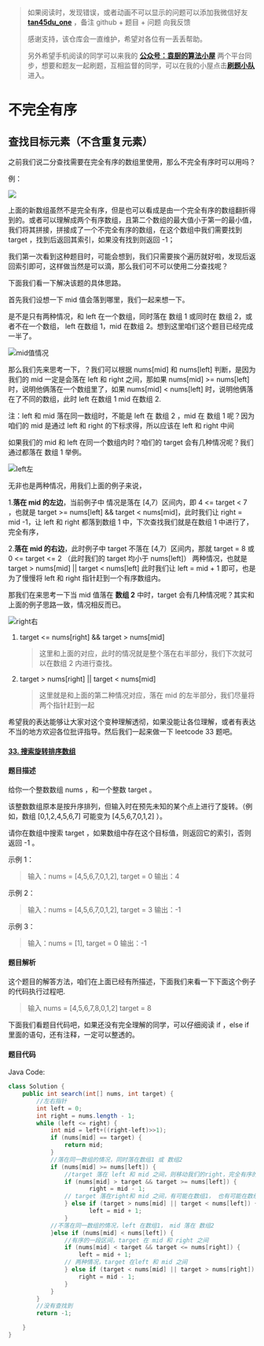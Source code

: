 > 如果阅读时，发现错误，或者动画不可以显示的问题可以添加我微信好友 **[tan45du_one](https://raw.githubusercontent.com/tan45du/tan45du.github.io/master/个人微信.15egrcgqd94w.jpg)** ，备注 github + 题目 + 问题 向我反馈
>
> 感谢支持，该仓库会一直维护，希望对各位有一丢丢帮助。
>
> 另外希望手机阅读的同学可以来我的 <u>[**公众号：袁厨的算法小屋**](https://raw.githubusercontent.com/tan45du/test/master/微信图片_20210320152235.2pthdebvh1c0.png)</u> 两个平台同步，想要和题友一起刷题，互相监督的同学，可以在我的小屋点击<u>[**刷题小队**](https://raw.githubusercontent.com/tan45du/test/master/微信图片_20210320152235.2pthdebvh1c0.png)</u>进入。

# **不完全有序**

## **查找目标元素（不含重复元素）**

之前我们说二分查找需要在完全有序的数组里使用，那么不完全有序时可以用吗？

例：

![](https://cdn.jsdelivr.net/gh/tan45du/photobed@master/photo/案例1.2wan88b4sdk0.png)

上面的新数组虽然不是完全有序，但是也可以看成是由一个完全有序的数组翻折得到的。或者可以理解成两个有序数组，且第二个数组的最大值小于第一的最小值，我们将其拼接，拼接成了一个不完全有序的数组，在这个数组中我们需要找到 target ，找到后返回其索引，如果没有找到则返回 -1；

我们第一次看到这种题目时，可能会想到，我们只需要挨个遍历就好啦，发现后返回索引即可，这样做当然是可以滴，那么我们可不可以使用二分查找呢？

下面我们看一下解决该题的具体思路。

首先我们设想一下 mid 值会落到哪里，我们一起来想一下。

是不是只有两种情况，和 left 在一个数组，同时落在 数组 1 或同时在 数组 2，或者不在一个数组， left 在数组 1，mid 在数组 2。想到这里咱们这个题目已经完成一半了。

![mid值情况](https://cdn.jsdelivr.net/gh/tan45du/photobed@master/photo/mid值情况.3879bq8s3xk0.png)

那么我们先来思考一下，？我们可以根据 nums[mid] 和 nums[left] 判断，是因为我们的 mid 一定是会落在 left 和 right 之间，那如果 nums[mid] >= nums[left] 时，说明他俩落在一个数组里了，如果 nums[mid] < nums[left] 时，说明他俩落在了不同的数组，此时 left 在数组 1 mid 在数组 2.

注：left 和 mid 落在同一数组时，不能是 left 在 数组 2 ，mid 在 数组 1 呢？因为咱们的 mid 是通过 left 和 right 的下标求得，所以应该在 left 和 right 中间

如果我们的 mid 和 left 在同一个数组内时？咱们的 target 会有几种情况呢？我们通过都落在 数组 1 举例。

![left左](https://cdn.jsdelivr.net/gh/tan45du/photobed@master/photo/left左.6kl90uroee40.png)

无非也是两种情况，用我们上面的例子来说，

1.**落在 mid 的左边**，当前例子中 情况是落在 [4,7）区间内，即 4 <= target < 7 ，也就是 target >= nums[left] && target < nums[mid]，此时我们让 right = mid -1，让 left 和 right 都落到数组 1 中，下次查找我们就是在数组 1 中进行了，完全有序，

2.**落在 mid 的右边**，此时例子中 target 不落在 [4,7）区间内，那就 target = 8 或 0 <= target <= 2 （此时我们的 target 均小于 nums[left]） 两种情况，也就是 target > nums[mid] || target < nums[left] 此时我们让 left = mid + 1 即可，也是为了慢慢将 left 和 right 指针赶到一个有序数组内。

那我们在来思考一下当 mid 值落在 **数组 2** 中时，target 会有几种情况呢？其实和上面的例子思路一致，情况相反而已。

![right右](https://cdn.jsdelivr.net/gh/tan45du/photobed@master/photo/right右.3yvrwxloi3c0.png)

1. target <= nums[right] && target > nums[mid]

   > 这里和上面的对应，此时的情况就是整个落在右半部分，我们下次就可以在数组 2 内进行查找。

2. target > nums[right] || target < nums[mid]

   > 这里就是和上面的第二种情况对应，落在 mid 的左半部分，我们尽量将两个指针赶到一起

希望我的表达能够让大家对这个变种理解透彻，如果没能让各位理解，或者有表达不当的地方欢迎各位批评指导。然后我们一起来做一下 leetcode 33 题吧。

#### [33. 搜索旋转排序数组](https://leetcode-cn.com/problems/search-in-rotated-sorted-array/)

#### 题目描述

给你一个整数数组 nums ，和一个整数 target 。

该整数数组原本是按升序排列，但输入时在预先未知的某个点上进行了旋转。（例如，数组 [0,1,2,4,5,6,7] 可能变为 [4,5,6,7,0,1,2] ）。

请你在数组中搜索 target ，如果数组中存在这个目标值，则返回它的索引，否则返回 -1 。

示例 1：

> 输入：nums = [4,5,6,7,0,1,2], target = 0
> 输出：4

示例 2：

> 输入：nums = [4,5,6,7,0,1,2], target = 3
> 输出：-1

示例 3：

> 输入：nums = [1], target = 0
> 输出：-1

#### 题目解析

这个题目的解答方法，咱们在上面已经有所描述，下面我们来看一下下面这个例子的代码执行过程吧.

> 输入 nums = [4,5,6,7,8,0,1,2] target = 8

下面我们看题目代码吧，如果还没有完全理解的同学，可以仔细阅读 if ，else if 里面的语句，还有注释，一定可以整透的。

#### 题目代码

Java Code:

```java
class Solution {
    public int search(int[] nums, int target) {
        //左右指针
        int left = 0;
        int right = nums.length - 1;
        while (left <= right) {
            int mid = left+((right-left)>>1);
            if (nums[mid] == target) {
                return mid;
            }
            //落在同一数组的情况，同时落在数组1 或 数组2
            if (nums[mid] >= nums[left]) {
                //target 落在 left 和 mid 之间，则移动我们的right，完全有序的一个区间内查找
                if (nums[mid] > target && target >= nums[left]) {
                       right = mid - 1;
                // target 落在right和 mid 之间，有可能在数组1， 也有可能在数组2
                } else if (target > nums[mid] || target < nums[left]) {
                       left = mid + 1;
                }
            //不落在同一数组的情况，left 在数组1， mid 落在 数组2
            }else if (nums[mid] < nums[left]) {
                //有序的一段区间，target 在 mid 和 right 之间
                if (nums[mid] < target && target <= nums[right]) {
                    left = mid + 1;
                // 两种情况，target 在left 和 mid 之间
                } else if (target < nums[mid] || target > nums[right]) {
                    right = mid - 1;
                }
            }
        }
        //没有查找到
        return -1;

    }
}
```

